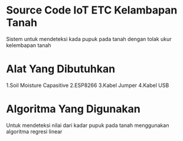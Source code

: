 # Source Code IoT ETC Kelambapan Tanah

Sistem untuk mendeteksi kada pupuk pada tanah dengan tolak ukur kelembapan tanah

# Alat Yang Dibutuhkan
1.Soil Moisture Capasitive
2.ESP8266
3.Kabel Jumper
4.Kabel USB

# Algoritma Yang Digunakan
Untuk mendeteksi nilai dari kadar pupuk pada tanah menggunakan algoritma regresi linear
